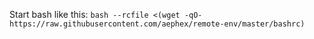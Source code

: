 Start bash like this:
`bash --rcfile <(wget -qO- https://raw.githubusercontent.com/aephex/remote-env/master/bashrc)`

